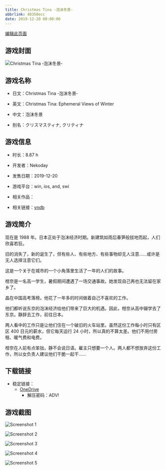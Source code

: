 ```yaml
---
title: Christmas Tina ‐泡沫冬景‐
abbrlink: 48358ecc
date: 2019-12-20 00:00:00
---
```

[编辑此页面](https://github.com/ACG-3/ADV3-source/blob/main/source/_posts/games/%E6%B3%A1%E6%B2%AB.md)

## 游戏封面

![Christmas Tina ‐泡沫冬景‐](https://pan.timero.xyz/onedrive/img_lib_001/%E6%B3%A1%E6%B2%AB_cover.avif)


## 游戏名称

- 日文：Christmas Tina ‐泡沫冬景‐
- 英文：Christmas Tina: Ephemeral Views of Winter
- 中文：泡沫冬景

- 别名：クリスマスティナ, クリティナ


## 游戏信息

- 时长：8.87 h
- 开发者：Nekoday
- 发售日期：2019-12-20
- 游戏平台：win, ios, and, swi
- 相关作品：

- 相关链接：[vndb](https://vndb.org/v24208)


## 游戏简介

现在是 1988 年。日本正处于泡沫经济时期。新建筑如雨后春笋般拔地而起，人们欣喜若狂。

旧的消失了，新的诞生了，但有些人、有些地方、有些事物却无人注意......或许是无人选择注意它们。

这是一个关于在城市的一个小角落里生活了一年的人们的故事。

柑奈是一名高一学生，暑假期间遭遇了一场交通事故。她发现自己再也无法留在家乡了。

晶在中国高考落榜。他花了一年多的时间做着自己不喜欢的工作。

他们都听说东京的泡沫经济给他们带来了巨大的机遇。因此，柑奈从高中辍学去了东京。静辞去工作，前往日本。

两人看中的工作只是让他们住在一个破旧的火车站里。虽然这份工作每小时只有区区 400 日元的薪水，但它每天运行 24 小时，所以真的不算太差。他们不用付房租、暖气费和电费。

柑奈在人前有点笨拙，静不会说日语。雇主只想要一个人。两人都不想放弃这份工作，所以女负责人建议他们干脆一起干......




## 下载链接

- 稳定链接：
    - [OneDrive](https://pan.timero.xyz/onedrive/adv_lib_001/%E6%B3%A1%E6%B2%AB)
        - 解压密码：ADV!



## 游戏截图


![Screenshot 1](https://pan.timero.xyz/onedrive/img_lib_001/%E6%B3%A1%E6%B2%AB_Screenshot_1.avif)

![Screenshot 2](https://pan.timero.xyz/onedrive/img_lib_001/%E6%B3%A1%E6%B2%AB_Screenshot_2.avif)

![Screenshot 3](https://pan.timero.xyz/onedrive/img_lib_001/%E6%B3%A1%E6%B2%AB_Screenshot_3.avif)

![Screenshot 4](https://pan.timero.xyz/onedrive/img_lib_001/%E6%B3%A1%E6%B2%AB_Screenshot_4.avif)

![Screenshot 5](https://pan.timero.xyz/onedrive/img_lib_001/%E6%B3%A1%E6%B2%AB_Screenshot_5.avif)

